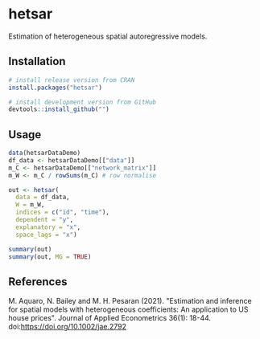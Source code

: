 # hetsar

Estimation of heterogeneous spatial autoregressive models.

## Installation

```r
# install release version from CRAN
install.packages("hetsar")

# install development version from GitHub
devtools::install_github("")
```

## Usage

```r
data(hetsarDataDemo)
df_data <- hetsarDataDemo[["data"]]
m_C <- hetsarDataDemo[["network_matrix"]]
m_W <- m_C / rowSums(m_C) # row normalise

out <- hetsar(
  data = df_data, 
  W = m_W,
  indices = c("id", "time"),
  dependent = "y",
  explanatory = "x",
  space_lags = "x")

summary(out)
summary(out, MG = TRUE)
```

## References

M. Aquaro, N. Bailey and M. H. Pesaran (2021).
"Estimation and inference for spatial models with heterogeneous coefficients: An application to US house prices".
Journal of Applied Econometrics 36(1): 18-44.
doi:https://doi.org/10.1002/jae.2792
